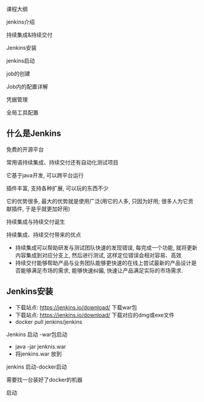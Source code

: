 课程大纲

jenkins介绍

持续集成&持续交付

Jenkins安装

jenkins启动

job的创建

Job内的配置详解

凭据管理

全局工具配置

## 什么是Jenkins

免费的开源平台

常用语持续集成、持续交付还有自动化测试项目

它基于java开发, 可以跨平台运行

插件丰富, 支持各种扩展, 可以玩的东西不少

它的优势很多, 最大的优势就是使用广泛(用它的人多, 只因为好用; 很多人为它贡献插件, 于是乎就更加好用)

持续集成与持续交付诞生

持续集成、持续交付带来的优点

* 持续集成可以帮助研发与测试团队快速的发现错误, 每完成一个功能, 就将更新内容集成到对应分支上, 然后进行测试, 这样定位错误会相对容易、高效
* 持续交付能够帮助产品与业务团队能够更快速的在线上尝试最新的产品设计是否能够满足市场的需求, 能够快速纠偏, 快速让产品满足实际的市场需求.

## Jenkins安装

* 下载站点: https://jenkins.io/download/ 下载war包
* 下载站点: https://jenkins.io/download/ 下载对应的dmg或exe文件
* docker pull jenkins/jenkins

Jenkins 启动 -war包启动

* java -jar jenknis.war
* 将jenkins.war 放到

jenkins 启动-docker启动

需要找一台装好了docker的机器

启动















